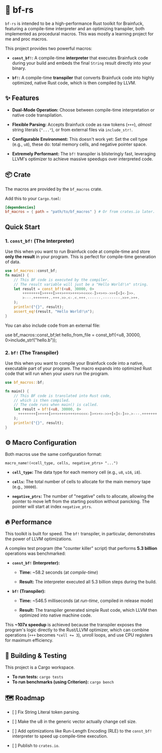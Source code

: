 # 🚀 bf-rs

`bf-rs` is intended to be a high-performance Rust toolkit for Brainfuck, featuring a compile-time interpreter and an optimizing transpiler, both implemented as procedural macros.
This was mostly a learning project for me and proc macros.

This project provides two powerful macros:

* **`const_bf!`:** A compile-time **interpreter** that executes Brainfuck code during your build and embeds the final `String` result directly into your binary.

* **`bf!`:** A compile-time **transpiler** that converts Brainfuck code into highly optimized, native Rust code, which is then compiled by LLVM.

## ✨ Features

* **Dual-Mode Operation:** Choose between compile-time interpretation or native code transpilation.

* **Flexible Parsing:** Accepts Brainfuck code as raw tokens (`+++`), *almost* string literals (`"..."`), or from external files via `include_str!`.

* **Configurable Environment:** This doesn't work yet: Set the cell type (e.g., `u8`), these do: total memory cells, and negative pointer space.

* **Extremely Performant:** The `bf!` transpiler is blisteringly fast, leveraging LLVM's optimizer to achieve massive speedups over interpreted code.

## 📦 Crate

The macros are provided by the `bf_macros` crate.

Add this to your `Cargo.toml`:
```toml
[dependencies]
bf_macros = { path = "path/to/bf_macros" } # Or from crates.io later.
```
## Quick Start

### 1. `const_bf!` (The Interpreter)

Use this when you want to run Brainfuck code at compile-time and store **only the result** in your program. This is perfect for compile-time generation of data.
```rust
use bf_macros::const_bf;
fn main() {
    // This BF code is executed by the compiler.
    // The result variable will just be a "Hello World!\n" string.
    let result = const_bf!(<u8, 30000, 0>
        ++++++++[>++++[>++>+++>+++>+<<<<-]>+>+>->>+[<]<-]>>.
        >---.+++++++..+++.>>.<-.<.+++.------.--------.>>+.>++.
    );
    println!("{}", result);
    assert_eq!(result, "Hello World!\n");
}
```
You can also include code from an external file:

use bf_macros::const_bf;let hello_from_file = const_bf!(<u8, 30000, 0>include_str!("hello.b"));
### 2. `bf!` (The Transpiler)

Use this when you want to compile your Brainfuck code into a native, executable part of your program. The macro expands into optimized Rust code that will run when your *users* run the program.
```rust
use bf_macros::bf;

fn main() {
    // This BF code is translated into Rust code,
    // which is then compiled.
    // The code runs when main() is called.
    let result = bf!(<u8, 30000, 0>
      ++++++++[>++++[>++>+++>+++>+<<<<-]>+>+>->>+[<]<-]>>.>---.+++++++..+++.>>.<-.<.+++.------.--------.>>+.>++.
    );
    println!("{}", result);
}
```
## ⚙️ Macro Configuration

Both macros use the same configuration format:

`macro_name!(<cell_type, cells, negative_ptrs> "...")`

* **`cell_type`:** The data type for each memory cell (e.g., `u8`, `u16`, `i8`).

* **`cells`:** The total number of cells to allocate for the main memory tape (e.g., `30000`).

* **`negative_ptrs`:** The number of "negative" cells to allocate, allowing the pointer to move left from the starting position without panicking. The pointer will start at index `negative_ptrs`.

## 🔥 Performance

This toolkit is built for speed. The `bf!` transpiler, in particular, demonstrates the power of LLVM optimizations.

A complex test program (the "counter killer" script) that performs **5.3 billion** operations was benchmarked:

* **`const_bf!` (Interpreter):**

    * **Time:** \~58.2 seconds (at *compile-time*)

    * **Result:** The interpreter executed all 5.3 billion steps during the build.

* **`bf!` (Transpiler):**

    * **Time:** \~546.5 milliseconds (at *run-time*, compiled in release mode)

    * **Result:** The transpiler generated simple Rust code, which LLVM then optimized into native machine code.

This **\~107x speedup** is achieved because the transpiler exposes the program's logic directly to the Rust/LLVM optimizer, which can combine operations (`+++` becomes `*cell += 3`), unroll loops, and use CPU registers for maximum efficiency.

## 🔬 Building & Testing

This project is a Cargo workspace.

* **To run tests:**
`cargo tests`
* **To run benchmarks (using Criterion):**
`cargo bench`

## 🗺️ Roadmap

* \[ \] Fix String Literal token parsing.

* \[ \] Make the u8 in the generic vector actually change cell size.

* \[ \] Add optimizations like Run-Length Encoding (RLE) to the `const_bf!` interpreter to speed up compile-time execution.

* \[ \] Publish to `crates.io`.

